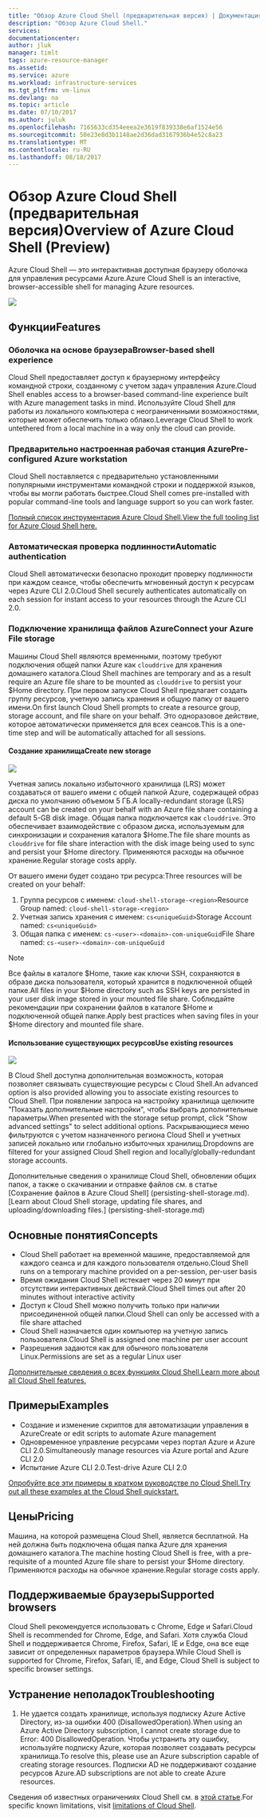 ```yaml
---
title: "Обзор Azure Cloud Shell (предварительная версия) | Документация Майкрософт"
description: "Обзор Azure Cloud Shell."
services: 
documentationcenter: 
author: jluk
manager: timlt
tags: azure-resource-manager
ms.assetid: 
ms.service: azure
ms.workload: infrastructure-services
ms.tgt_pltfrm: vm-linux
ms.devlang: na
ms.topic: article
ms.date: 07/10/2017
ms.author: juluk
ms.openlocfilehash: 7165633cd354eeea2e3619f839338e6af1524e56
ms.sourcegitcommit: 50e23e8d3b1148ae2d36dad3167936b4e52c8a23
ms.translationtype: MT
ms.contentlocale: ru-RU
ms.lasthandoff: 08/18/2017
---
```

# <a name="overview-of-azure-cloud-shell-preview"></a><span data-ttu-id="73fdc-103">Обзор Azure Cloud Shell (предварительная версия)</span><span class="sxs-lookup"><span data-stu-id="73fdc-103">Overview of Azure Cloud Shell (Preview)</span></span>
<span data-ttu-id="73fdc-104">Azure Cloud Shell — это интерактивная доступная браузеру оболочка для управления ресурсами Azure.</span><span class="sxs-lookup"><span data-stu-id="73fdc-104">Azure Cloud Shell is an interactive, browser-accessible shell for managing Azure resources.</span></span>

![](media/overview-pic.png)

## <a name="features"></a><span data-ttu-id="73fdc-105">Функции</span><span class="sxs-lookup"><span data-stu-id="73fdc-105">Features</span></span>
### <a name="browser-based-shell-experience"></a><span data-ttu-id="73fdc-106">Оболочка на основе браузера</span><span class="sxs-lookup"><span data-stu-id="73fdc-106">Browser-based shell experience</span></span>
<span data-ttu-id="73fdc-107">Cloud Shell предоставляет доступ к браузерному интерфейсу командной строки, созданному с учетом задач управления Azure.</span><span class="sxs-lookup"><span data-stu-id="73fdc-107">Cloud Shell enables access to a browser-based command-line experience built with Azure management tasks in mind.</span></span> <span data-ttu-id="73fdc-108">Используйте Cloud Shell для работы из локального компьютера с неограниченными возможностями, которые может обеспечить только облако.</span><span class="sxs-lookup"><span data-stu-id="73fdc-108">Leverage Cloud Shell to work untethered from a local machine in a way only the cloud can provide.</span></span>

### <a name="pre-configured-azure-workstation"></a><span data-ttu-id="73fdc-109">Предварительно настроенная рабочая станция Azure</span><span class="sxs-lookup"><span data-stu-id="73fdc-109">Pre-configured Azure workstation</span></span>
<span data-ttu-id="73fdc-110">Cloud Shell поставляется с предварительно установленными популярными инструментами командной строки и поддержкой языков, чтобы вы могли работать быстрее.</span><span class="sxs-lookup"><span data-stu-id="73fdc-110">Cloud Shell comes pre-installed with popular command-line tools and language support so you can work faster.</span></span>

[<span data-ttu-id="73fdc-111">Полный список инструментария Azure Cloud Shell.</span><span class="sxs-lookup"><span data-stu-id="73fdc-111">View the full tooling list for Azure Cloud Shell here.</span></span>](features.md#tools)

### <a name="automatic-authentication"></a><span data-ttu-id="73fdc-112">Автоматическая проверка подлинности</span><span class="sxs-lookup"><span data-stu-id="73fdc-112">Automatic authentication</span></span>
<span data-ttu-id="73fdc-113">Cloud Shell автоматически безопасно проходит проверку подлинности при каждом сеансе, чтобы обеспечить мгновенный доступ к ресурсам через Azure CLI 2.0.</span><span class="sxs-lookup"><span data-stu-id="73fdc-113">Cloud Shell securely authenticates automatically on each session for instant access to your resources through the Azure CLI 2.0.</span></span>

### <a name="connect-your-azure-file-storage"></a><span data-ttu-id="73fdc-114">Подключение хранилища файлов Azure</span><span class="sxs-lookup"><span data-stu-id="73fdc-114">Connect your Azure File storage</span></span>
<span data-ttu-id="73fdc-115">Машины Cloud Shell являются временными, поэтому требуют подключения общей папки Azure как `clouddrive` для хранения домашнего каталога.</span><span class="sxs-lookup"><span data-stu-id="73fdc-115">Cloud Shell machines are temporary and as a result require an Azure file share to be mounted as `clouddrive` to persist your $Home directory.</span></span>
<span data-ttu-id="73fdc-116">При первом запуске Cloud Shell предлагает создать группу ресурсов, учетную запись хранения и общую папку от вашего имени.</span><span class="sxs-lookup"><span data-stu-id="73fdc-116">On first launch Cloud Shell prompts to create a resource group, storage account, and file share on your behalf.</span></span> <span data-ttu-id="73fdc-117">Это одноразовое действие, которое автоматически применяется для всех сеансов.</span><span class="sxs-lookup"><span data-stu-id="73fdc-117">This is a one-time step and will be automatically attached for all sessions.</span></span> 

#### <a name="create-new-storage"></a><span data-ttu-id="73fdc-118">Создание хранилища</span><span class="sxs-lookup"><span data-stu-id="73fdc-118">Create new storage</span></span>
![](media/basic-storage.png)

<span data-ttu-id="73fdc-119">Учетная запись локально избыточного хранилища (LRS) может создаваться от вашего имени с общей папкой Azure, содержащей образ диска по умолчанию объемом 5 ГБ.</span><span class="sxs-lookup"><span data-stu-id="73fdc-119">A locally-redundant storage (LRS) account can be created on your behalf with an Azure file share containing a default 5-GB disk image.</span></span> <span data-ttu-id="73fdc-120">Общая папка подключается как `clouddrive`. Это обеспечивает взаимодействие с образом диска, используемым для синхронизации и сохранения каталога $Home.</span><span class="sxs-lookup"><span data-stu-id="73fdc-120">The file share mounts as `clouddrive` for file share interaction with the disk image being used to sync and persist your $Home directory.</span></span> <span data-ttu-id="73fdc-121">Применяются расходы на обычное хранение.</span><span class="sxs-lookup"><span data-stu-id="73fdc-121">Regular storage costs apply.</span></span>

<span data-ttu-id="73fdc-122">От вашего имени будет создано три ресурса:</span><span class="sxs-lookup"><span data-stu-id="73fdc-122">Three resources will be created on your behalf:</span></span>
1. <span data-ttu-id="73fdc-123">Группа ресурсов с именем: `cloud-shell-storage-<region>`</span><span class="sxs-lookup"><span data-stu-id="73fdc-123">Resource Group named: `cloud-shell-storage-<region>`</span></span>
2. <span data-ttu-id="73fdc-124">Учетная запись хранения с именем: `cs<uniqueGuid>`</span><span class="sxs-lookup"><span data-stu-id="73fdc-124">Storage Account named: `cs<uniqueGuid>`</span></span>
3. <span data-ttu-id="73fdc-125">Общая папка с именем: `cs-<user>-<domain>-com-uniqueGuid`</span><span class="sxs-lookup"><span data-stu-id="73fdc-125">File Share named: `cs-<user>-<domain>-com-uniqueGuid`</span></span>

> [!Note]
> <span data-ttu-id="73fdc-126">Все файлы в каталоге $Home, такие как ключи SSH, сохраняются в образе диска пользователя, который хранится в подключенной общей папке.</span><span class="sxs-lookup"><span data-stu-id="73fdc-126">All files in your $Home directory such as SSH keys are persisted in your user disk image stored in your mounted file share.</span></span> <span data-ttu-id="73fdc-127">Соблюдайте рекомендации при сохранении файлов в каталоге $Home и подключенной общей папке.</span><span class="sxs-lookup"><span data-stu-id="73fdc-127">Apply best practices when saving files in your $Home directory and mounted file share.</span></span>

#### <a name="use-existing-resources"></a><span data-ttu-id="73fdc-128">Использование существующих ресурсов</span><span class="sxs-lookup"><span data-stu-id="73fdc-128">Use existing resources</span></span>
![](media/advanced-storage.png)

<span data-ttu-id="73fdc-129">В Cloud Shell доступна дополнительная возможность, которая позволяет связывать существующие ресурсы с Cloud Shell.</span><span class="sxs-lookup"><span data-stu-id="73fdc-129">An advanced option is also provided allowing you to associate existing resources to Cloud Shell.</span></span> <span data-ttu-id="73fdc-130">При появлении запроса на настройку хранилища щелкните "Показать дополнительные настройки", чтобы выбрать дополнительные параметры.</span><span class="sxs-lookup"><span data-stu-id="73fdc-130">When presented with the storage setup prompt, click "Show advanced settings" to select additional options.</span></span> <span data-ttu-id="73fdc-131">Раскрывающиеся меню фильтруются с учетом назначенного региона Cloud Shell и учетных записей локально или глобально избыточных хранилищ.</span><span class="sxs-lookup"><span data-stu-id="73fdc-131">Dropdowns are filtered for your assigned Cloud Shell region and locally/globally-redundant storage accounts.</span></span>

<span data-ttu-id="73fdc-132">Дополнительные сведения о хранилище Cloud Shell, обновлении общих папок, а также о скачивании и отправке файлов см. в статье [Сохранение файлов в Azure Cloud Shell] (persisting-shell-storage.md).</span><span class="sxs-lookup"><span data-stu-id="73fdc-132">[Learn about Cloud Shell storage, updating file shares, and uploading/downloading files.] (persisting-shell-storage.md)</span></span>

## <a name="concepts"></a><span data-ttu-id="73fdc-133">Основные понятия</span><span class="sxs-lookup"><span data-stu-id="73fdc-133">Concepts</span></span>
* <span data-ttu-id="73fdc-134">Cloud Shell работает на временной машине, предоставляемой для каждого сеанса и для каждого пользователя отдельно.</span><span class="sxs-lookup"><span data-stu-id="73fdc-134">Cloud Shell runs on a temporary machine provided on a per-session, per-user basis</span></span>
* <span data-ttu-id="73fdc-135">Время ожидания Cloud Shell истекает через 20 минут при отсутствии интерактивных действий.</span><span class="sxs-lookup"><span data-stu-id="73fdc-135">Cloud Shell times out after 20 minutes without interactive activity</span></span>
* <span data-ttu-id="73fdc-136">Доступ к Cloud Shell можно получить только при наличии присоединенной общей папки.</span><span class="sxs-lookup"><span data-stu-id="73fdc-136">Cloud Shell can only be accessed with a file share attached</span></span>
* <span data-ttu-id="73fdc-137">Cloud Shell назначается один компьютер на учетную запись пользователя.</span><span class="sxs-lookup"><span data-stu-id="73fdc-137">Cloud Shell is assigned one machine per user account</span></span>
* <span data-ttu-id="73fdc-138">Разрешения задаются как для обычного пользователя Linux.</span><span class="sxs-lookup"><span data-stu-id="73fdc-138">Permissions are set as a regular Linux user</span></span>

[<span data-ttu-id="73fdc-139">Дополнительные сведения о всех функциях Cloud Shell.</span><span class="sxs-lookup"><span data-stu-id="73fdc-139">Learn more about all Cloud Shell features.</span></span>](features.md)

## <a name="examples"></a><span data-ttu-id="73fdc-140">Примеры</span><span class="sxs-lookup"><span data-stu-id="73fdc-140">Examples</span></span>
* <span data-ttu-id="73fdc-141">Создание и изменение скриптов для автоматизации управления в Azure</span><span class="sxs-lookup"><span data-stu-id="73fdc-141">Create or edit scripts to automate Azure management</span></span>
* <span data-ttu-id="73fdc-142">Одновременное управление ресурсами через портал Azure и Azure CLI 2.0.</span><span class="sxs-lookup"><span data-stu-id="73fdc-142">Simultaneously manage resources via Azure portal and Azure CLI 2.0</span></span>
* <span data-ttu-id="73fdc-143">Испытание Azure CLI 2.0.</span><span class="sxs-lookup"><span data-stu-id="73fdc-143">Test-drive Azure CLI 2.0</span></span>

[<span data-ttu-id="73fdc-144">Опробуйте все эти примеры в кратком руководстве по Cloud Shell.</span><span class="sxs-lookup"><span data-stu-id="73fdc-144">Try out all these examples at the Cloud Shell quickstart.</span></span>](quickstart.md)

## <a name="pricing"></a><span data-ttu-id="73fdc-145">Цены</span><span class="sxs-lookup"><span data-stu-id="73fdc-145">Pricing</span></span>
<span data-ttu-id="73fdc-146">Машина, на которой размещена Cloud Shell, является бесплатной. На ней должна быть подключена общая папка Azure для хранения домашнего каталога.</span><span class="sxs-lookup"><span data-stu-id="73fdc-146">The machine hosting Cloud Shell is free, with a pre-requisite of a mounted Azure file share to persist your $Home directory.</span></span> <span data-ttu-id="73fdc-147">Применяются расходы на обычное хранение.</span><span class="sxs-lookup"><span data-stu-id="73fdc-147">Regular storage costs apply.</span></span>

## <a name="supported-browsers"></a><span data-ttu-id="73fdc-148">Поддерживаемые браузеры</span><span class="sxs-lookup"><span data-stu-id="73fdc-148">Supported browsers</span></span>
<span data-ttu-id="73fdc-149">Cloud Shell рекомендуется использовать с Chrome, Edge и Safari.</span><span class="sxs-lookup"><span data-stu-id="73fdc-149">Cloud Shell is recommended for Chrome, Edge, and Safari.</span></span> <span data-ttu-id="73fdc-150">Хотя служба Cloud Shell и поддерживается Chrome, Firefox, Safari, IE и Edge, она все еще зависит от определенных параметров браузера.</span><span class="sxs-lookup"><span data-stu-id="73fdc-150">While Cloud Shell is supported for Chrome, Firefox, Safari, IE, and Edge, Cloud Shell is subject to specific browser settings.</span></span>

## <a name="troubleshooting"></a><span data-ttu-id="73fdc-151">Устранение неполадок</span><span class="sxs-lookup"><span data-stu-id="73fdc-151">Troubleshooting</span></span>
1. <span data-ttu-id="73fdc-152">Не удается создать хранилище, используя подписку Azure Active Directory, из-за ошибки 400 (DisallowedOperation).</span><span class="sxs-lookup"><span data-stu-id="73fdc-152">When using an Azure Active Directory subscription, I cannot create storage due to Error: 400 DisallowedOperation.</span></span> <span data-ttu-id="73fdc-153">Чтобы устранить эту ошибку, используйте подписку Azure, которая позволяет создавать ресурсы хранилища.</span><span class="sxs-lookup"><span data-stu-id="73fdc-153">To resolve this, please use an Azure subscription capable of creating storage resources.</span></span> <span data-ttu-id="73fdc-154">Подписки AD не поддерживают создание ресурсов Azure.</span><span class="sxs-lookup"><span data-stu-id="73fdc-154">AD subscriptions are not able to create Azure resources.</span></span>

<span data-ttu-id="73fdc-155">Сведения об известных ограничениях Cloud Shell см. в [этой статье](limitations.md).</span><span class="sxs-lookup"><span data-stu-id="73fdc-155">For specific known limitations, visit [limitations of Cloud Shell](limitations.md).</span></span>
